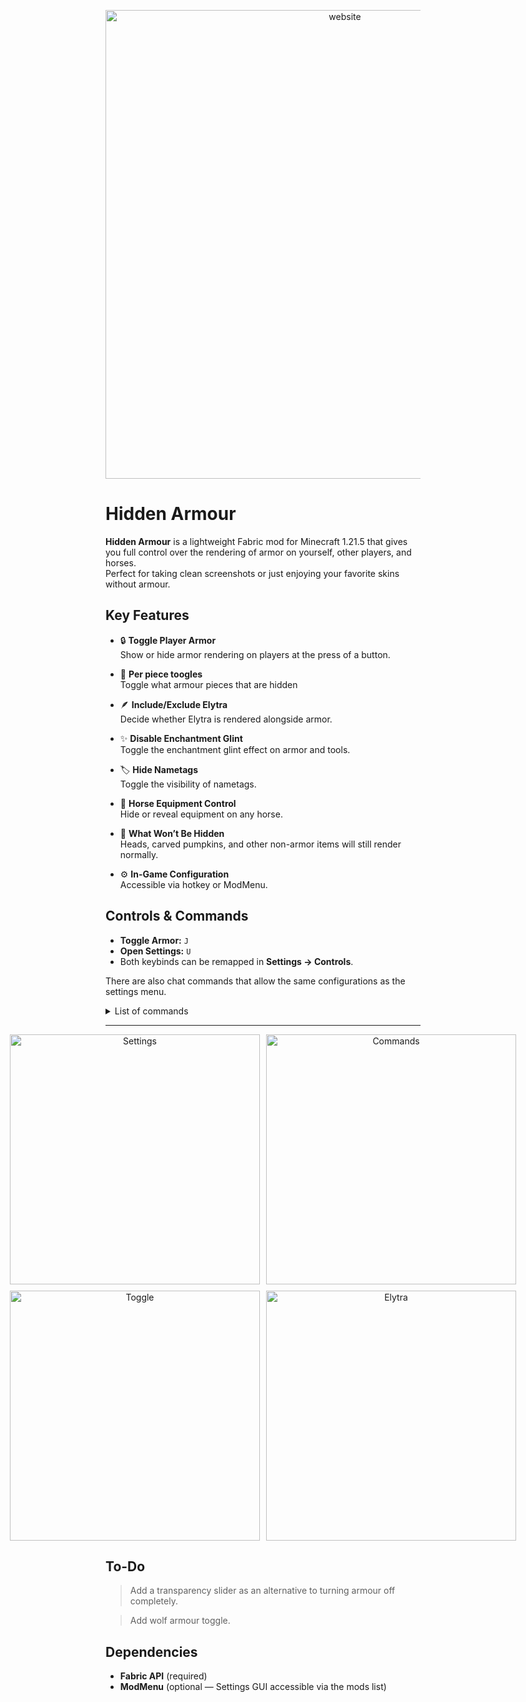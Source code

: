 <p align="center">
<a href="https://www.haagensen.me">
  <img
    src="https://cdn.modrinth.com/data/cached_images/b811a708d2a8f791cf233906b023325b01812d2e.png"
    alt="website"
    width="750"
    loading="lazy"
  />
</a>
<br>

# Hidden Armour

**Hidden Armour** is a lightweight Fabric mod for Minecraft 1.21.5 that gives you full control over the rendering of armor on yourself, other players, and horses.  
Perfect for taking clean screenshots or just enjoying your favorite skins without armour.

## Key Features

- 🔒 **Toggle Player Armor**  
  Show or hide armor rendering on players at the press of a button.

- 👕 **Per piece toogles** <br>
  Toggle what armour pieces that are hidden

- 🪶 **Include/Exclude Elytra**  
  Decide whether Elytra is rendered alongside armor.

- ✨ **Disable Enchantment Glint**  
  Toggle the enchantment glint effect on armor and tools.

- 🏷️ **Hide Nametags**  
  Toggle the visibility of nametags.

- 🐴 **Horse Equipment Control**  
  Hide or reveal equipment on any horse.

- 🎃 **What Won’t Be Hidden**  
  Heads, carved pumpkins, and other non-armor items will still render normally.

- ⚙️ **In-Game Configuration**  
  Accessible via hotkey or ModMenu.

## Controls & Commands

- **Toggle Armor:** `J`  
- **Open Settings:** `U`  
- Both keybinds can be remapped in **Settings → Controls**.

There are also chat commands that allow the same configurations as the settings menu.

<details>
<summary>List of commands</summary>

```/hiddenarmour enable```  
Enable armour hiding

```/hiddenarmour disable```  
Disable armour hiding

```/hiddenarmour status```  
Show armour hide status

```/hiddenarmour elytra enable```  
Include elytra in hiding

```/hiddenarmour elytra disable```  
Exclude elytra from hiding

```/hiddenarmour elytra status```  
Show elytra hide status
</details>


---

<div align="center" style="display: grid; grid-template-columns: repeat(2, auto); gap: 10px; justify-content: center; align-items: center;">
  <img
    src="https://cdn.modrinth.com/data/cached_images/abd2b456d84ae14f7e4daec0bd5faf9aa00f59ef.png"
    alt="Settings"
    width="400"
    loading="lazy"
    style="height: auto; display: block; margin: 0 auto;"
  />
  <img
    src="https://cdn.modrinth.com/data/cached_images/1943931a2c18112bb45de3d571b5d7bf1b53fe44.gif"
    alt="Commands"
    width="400"
    loading="lazy"
    style="height: auto; display: block; margin: 0 auto;"
  />
  <img
    src="https://cdn.modrinth.com/data/cached_images/156f96813e6e5cfb29c271e4a1432d6f78bc887a.gif"
    alt="Toggle"
    width="400"
    loading="lazy"
    style="height: auto; display: block; margin: 0 auto;"
  />
  <img
    src="https://cdn.modrinth.com/data/cached_images/4999092ec350127b0c1283c13573265a42a05498.gif"
    alt="Elytra"
    width="400"
    loading="lazy"
    style="height: auto; display: block; margin: 0 auto;"
  />
</div>





## To-Do

> Add a transparency slider as an alternative to turning armour off completely.

> Add wolf armour toggle.

## Dependencies

- **Fabric API** (required)  
- **ModMenu** (optional — Settings GUI accessible via the mods list)

